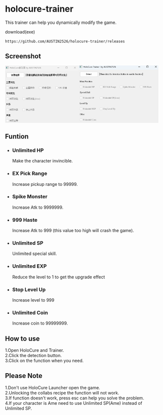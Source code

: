 # holocure-trainer  
This trainer can help you dynamically modify the game. 

download(exe)  
```
https://github.com/AUSTIN2526/holocure-trainer/releases
```

## Screenshot  
![Image text](https://github.com/AUSTIN2526/holocure-trainer/blob/main/screen.png) 

## Funtion
* ### Unlimited HP  
  Make the character invincible.
  
* ### EX Pick Range  
  Increase pickup range to 99999.
  
* ### Spike Monster  
  Increase Atk to 9999999.
  
* ### 999 Haste   
  Increase Atk to 999 (this value too high will crash the game).
  
* ### Unlimited SP   
  Unlimited special skill.

* ### Unlimited EXP   
   Reduce the level to 1 to get the upgrade effect
   
* ### Stop Level Up   
   Increase level to 999
   
* ### Unlimited Coin   
  Increase coin to 99999999.
   
## How to use  
1.Open HoloCure and Trainer.   
2.Click the detection button.   
3.Click on the function when you need.   

## Please Note
1.Don't use HoloCure Launcher open the game.   
2.Unlocking the collabs recipe the function will not work.   
3.If function doesn't work, press esc can help you solve the problem.   
4.If your character is Ame need to use Unlimited SP(Ame) instead of Unlimited SP.   

